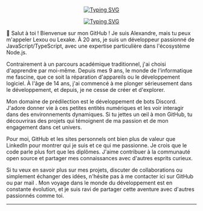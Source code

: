 <br>

<p align="center">
  <a href="https://github.com/Lexake"><img src="https://readme-typing-svg.demolab.com?font=Fira+Code&pause=1000&color=FF6347&center=true&size=50&vCenter=true&repeat=false&width=435&lines=Lexake" alt="Typing SVG" />   </a>
</p>
<p align="center">
  <a href="https://github.com/Lexake"><img src="https://readme-typing-svg.demolab.com?font=Fira+Code&pause=1000&width=435&lines=npm+i+discord.js;import+%7B+Client+%7D+from+'discord.js';setInterval(()+%3D%3E+%7B%7D%2C+60000);Bienvenue+%C3%A0+vous" alt="Typing SVG"/></a>
</p>

👋 Salut à toi ! Bienvenue sur mon GitHub ! Je suis Alexandre, mais tu peux m'appeler Lexou ou Lexake. À 20 ans, je suis un développeur passionné de JavaScript/TypeScript, avec une expertise particulière dans l'écosystème Node.js.

Contrairement à un parcours académique traditionnel, j'ai choisi d'apprendre par moi-même. Depuis mes 9 ans, le monde de l'informatique me fascine, que ce soit la réparation d'appareils ou le développement logiciel. À l'âge de 14 ans, j'ai commencé à me plonger sérieusement dans le développement, et depuis, je ne cesse de créer et d'explorer.

Mon domaine de prédilection est le développement de bots Discord. J'adore donner vie à ces petites entités numériques et les voir interagir dans des environnements dynamiques. Si tu jettes un œil à mon GitHub, tu découvriras des projets qui témoignent de ma passion et de mon engagement dans cet univers.

Pour moi, GitHub et les sites personnels ont bien plus de valeur que LinkedIn pour montrer qui je suis et ce qui me passionne. Je crois que le code parle plus fort que les diplômes. J'aime contribuer à la communauté open source et partager mes connaissances avec d'autres esprits curieux.

Si tu veux en savoir plus sur mes projets, discuter de collaborations ou simplement échanger des idées, n'hésite pas à me contacter ici sur GitHub ou par mail . Mon voyage dans le monde du développement est en constante évolution, et je suis ravi de partager cette aventure avec d'autres passionnés comme toi.

<hr>
